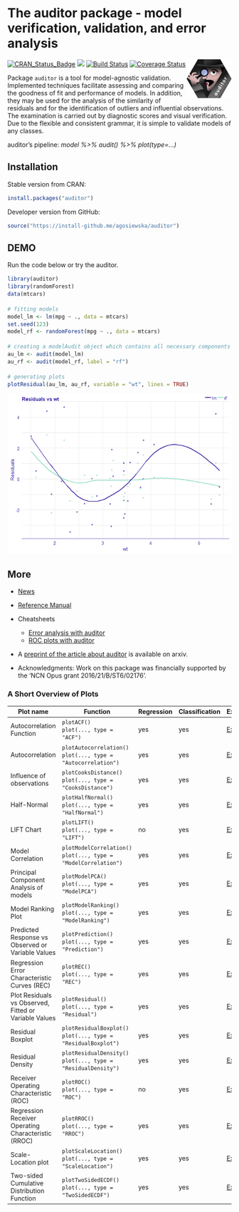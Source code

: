 
# The auditor package - model verification, validation, and error analysis

<img src="materials/auditor2.png" width="20%" align="right" />

[![CRAN\_Status\_Badge](http://www.r-pkg.org/badges/version/auditor)](https://cran.r-project.org/package=auditor)
<img src="http://cranlogs.r-pkg.org/badges/grand-total/auditor" />
[![Build
Status](https://travis-ci.org/MI2DataLab/auditor.svg?branch=master)](https://travis-ci.org/MI2DataLab/auditor)
[![Coverage
Status](https://img.shields.io/codecov/c/github/mi2datalab/auditor/master.svg)](https://codecov.io/github/mi2datalab/auditor?branch=master)

Package `auditor` is a tool for model-agnostic validation. Implemented
techniques facilitate assessing and comparing the goodness of fit and
performance of models. In addition, they may be used for the analysis of
the similarity of residuals and for the identification of outliers and
influential observations. The examination is carried out by diagnostic
scores and visual verification. Due to the flexible and consistent
grammar, it is simple to validate models of any classes.

auditor’s pipeline: *model %\>% audit() %\>% plot(type=…)*

## Installation

Stable version from CRAN:

``` r
install.packages("auditor")
```

Developer version from GitHub:

``` r
source("https://install-github.me/agosiewska/auditor")
```

## DEMO

Run the code below or try the auditor.

``` r
library(auditor)
library(randomForest)
data(mtcars)

# fitting models
model_lm <- lm(mpg ~ ., data = mtcars)
set.seed(123)
model_rf <- randomForest(mpg ~ ., data = mtcars)

# creating a modelAudit object which contains all necessary components required for further processing
au_lm <- audit(model_lm)
au_rf <- audit(model_rf, label = "rf")

# generating plots
plotResidual(au_lm, au_rf, variable = "wt", lines = TRUE)
```

![](README_files/figure-gfm/unnamed-chunk-3-1.png)<!-- -->

## More

  - [News](NEWS.md)

  - [Reference Manual](https://mi2datalab.github.io/auditor/)

  - Cheatsheets
    
      - [Error analysis with
        auditor](https://raw.githubusercontent.com/mi2datalab/auditor/master/materials/auditor_cheatsheet.png)
      - [ROC plots with
        auditor](https://raw.githubusercontent.com/mi2datalab/auditor/master/materials/auditor_cheatsheet_ROC.png)

  - A [preprint of the article about
    auditor](https://arxiv.org/abs/1809.07763) is available on arxiv.

  - Acknowledgments: Work on this package was financially supported by
    the ‘NCN Opus grant
2016/21/B/ST6/02176’.

### A Short Overview of Plots

| Plot name                                             | Function                                                              | Regression | Classification | Examples                                                                                                                                                          |
| ----------------------------------------------------- | --------------------------------------------------------------------- | ---------- | -------------- | ----------------------------------------------------------------------------------------------------------------------------------------------------------------- |
| Autocorrelation Function                              | `plotACF()` </br> `plot(..., type = "ACF")`                           | yes        | yes            | [Examples](https://mi2datalab.github.io/auditor/articles/model_residuals_audit.html#plotacf---autocorrelation-function-of-residuals)                              |
| Autocorrelation                                       | `plotAutocorrelation()` </br> `plot(..., type = "Autocorrelation")`   | yes        | yes            | [Examples](https://mi2datalab.github.io/auditor/articles/model_residuals_audit.html#plotautocorrelation---autocorrelation-of-residuals)                           |
| Influence of observations                             | `plotCooksDistance()` </br> `plot(..., type = "CooksDistance")`       | yes        | yes            | [Examples](https://mi2datalab.github.io/auditor/articles/observation_influence_audit.html#which-observations-are-outlyers)                                        |
| Half-Normal                                           | `plotHalfNormal()` </br> `plot(..., type = "HalfNormal")`             | yes        | yes            | [Examples](https://mi2datalab.github.io/auditor/articles/model_fit_audit.html)                                                                                    |
| LIFT Chart                                            | `plotLIFT()` </br> `plot(..., type = "LIFT")`                         | no         | yes            | [Examples](https://mi2datalab.github.io/auditor/articles/model_evaluation_audit.html#lift-chart)                                                                  |
| Model Correlation                                     | `plotModelCorrelation()` </br> `plot(..., type = "ModelCorrelation")` | yes        | yes            | [Examples](https://mi2datalab.github.io/auditor/articles/model_residuals_audit.html#plotmodelcorrelation---correlation-of-models)                                 |
| Principal Component Analysis of models                | `plotModelPCA()` </br> `plot(..., type = "ModelPCA")`                 | yes        | yes            | [Examples](https://mi2datalab.github.io/auditor/articles/model_residuals_audit.html#plotmodelpca---model-pca)                                                     |
| Model Ranking Plot                                    | `plotModelRanking()` </br> `plot(..., type = "ModelRanking")`         | yes        | yes            | [Examples](https://mi2datalab.github.io/auditor/articles/model_performance_audit.html)                                                                            |
| Predicted Response vs Observed or Variable Values     | `plotPrediction()` </br> `plot(..., type = "Prediction")`             | yes        | yes            | [Examples](https://mi2datalab.github.io/auditor/articles/model_residuals_audit.html#plotpredition---observed-vs-predicted)                                        |
| Regression Error Characteristic Curves (REC)          | `plotREC()` </br> `plot(..., type = "REC")`                           | yes        | yes            | [Examples](https://mi2datalab.github.io/auditor/articles/model_residuals_audit.html#plotrec---regression-error-characteristic-rec-curve)                          |
| Plot Residuals vs Observed, Fitted or Variable Values | `plotResidual()` </br> `plot(..., type = "Residual")`                 | yes        | yes            | [Examples](https://mi2datalab.github.io/auditor/articles/model_residuals_audit.html#plotresidual---plot-residuals-vs-observed-fitted-or-variable-values)          |
| Residual Boxplot                                      | `plotResidualBoxplot()` </br> `plot(..., type = "ResidualBoxplot")`   | yes        | yes            | [Examples](https://mi2datalab.github.io/auditor/articles/model_residuals_audit.html#plotresidualboxplot---boxplot-of-residuals)                                   |
| Residual Density                                      | `plotResidualDensity()` </br> `plot(..., type = "ResidualDensity")`   | yes        | yes            | [Examples](https://mi2datalab.github.io/auditor/articles/model_residuals_audit.html#plotresidualdensity---density-of-residuals)                                   |
| Receiver Operating Characteristic (ROC)               | `plotROC()` </br> `plot(..., type = "ROC")`                           | no         | yes            | [Examples](https://mi2datalab.github.io/auditor/articles/model_evaluation_audit.html#receiver-operating-characteristic-roc)                                       |
| Regression Receiver Operating Characteristic (RROC)   | `plotRROC()` </br> `plot(..., type = "RROC")`                         | yes        | yes            | [Examples](https://mi2datalab.github.io/auditor/articles/model_residuals_audit.html#plotrroc---regression-receiver-operating-characteristic-rroc)                 |
| Scale-Location plot                                   | `plotScaleLocation()` </br> `plot(..., type = "ScaleLocation")`       | yes        | yes            | [Examples](https://mi2datalab.github.io/auditor/articles/model_residuals_audit.html#plotscalelocation---scale-location-plot)                                      |
| Two-sided Cumulative Distribution Function            | `plotTwoSidedECDF()` </br> `plot(..., type = "TwoSidedECDF")`         | yes        | yes            | [Examples](https://mi2datalab.github.io/auditor/articles/model_residuals_audit.html#plottwosidedecdf---two-sided-empirical-cumulative-distribution-function-ecdf) |
